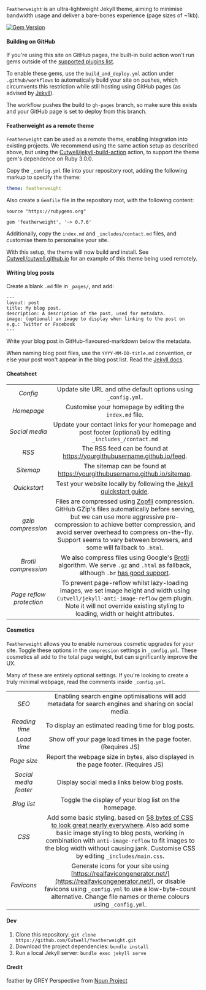`Featherweight` is an ultra-lightweight Jekyll theme, aiming to minimise bandwidth usage and deliver a bare-bones experience (page sizes of ~1kb). 

[![Gem Version](https://img.shields.io/gem/v/featherweight?style=flat-square)][ruby-gems]

[ruby-gems]: https://rubygems.org/gems/featherweight

#### Building on GitHub

If you're using this site on GitHub pages, the built-in build action won't run gems outside of the [supported plugins list](https://pages.github.com/versions/).

To enable these gems, use the `build_and_deploy.yml` action under `.github/workflows` to automatically build your site on pushes, which circumvents this restriction while still hosting using GitHub pages (as advised by [Jekyll](https://jekyllrb.com/docs/continuous-integration/github-actions/)).

The workflow pushes the build to `gh-pages` branch, so make sure this exists and your GitHub page is set to deploy from this branch.

#### Featherweight as a remote theme

`Featherweight` can be used as a remote theme, enabling integration into existing projects.
We recommend using the same action setup as described above, but using the [Cutwell/jekyll-build-action](https://github.com/Cutwell/jekyll-build-action) action, to support the theme gem's dependence on Ruby 3.0.0.

Copy the `_config.yml` file into your repository root, adding the following markup to specify the theme:
```yml
theme: featherweight
```

Also create a `Gemfile` file in the repository root, with the following content:
```Gemfile
source "https://rubygems.org"

gem 'featherweight', '~> 0.7.6'
```

Additionally, copy the `index.md` and `_includes/contact.md` files, and customise them to personalise your site.

With this setup, the theme will now build and install. See [Cutwell/cutwell.github.io](https://github.com/Cutwell/cutwell.github.io) for an example of this theme being used remotely.

#### Writing blog posts

Create a blank `.md` file in `_pages/`, and add:
```
---
layout: post
title: My blog post.
description: A description of the post, used for metadata.
image: (optional) an image to display when linking to the post on e.g.: Twitter or Facebook
---
```

Write your blog post in GitHub-flavoured-markdown below the metadata.

When naming blog post files, use the `YYYY-MM-DD-title.md` convention, or else your post won't appear in the blog post list. Read the [Jekyll docs](https://jekyllrb.com/docs/posts/).

#### Cheatsheet

|||
|:--:|:--:|
| _Config_ | Update site URL and othe default options using `_config.yml`. |
| _Homepage_ | Customise your homepage by editing the `index.md` file. |
| _Social media_ | Update your contact links for your homepage and post footer (optional) by editing `_includes_/contact.md` |
| _RSS_ | The RSS feed can be found at <https://yourgithubusername.github.io/feed>. |
| _Sitemap_ | The sitemap can be found at <https://yourgithubusername.github.io/sitemap>. |
| _Quickstart_ | Test your website locally by following the [Jekyll quickstart guide](https://jekyllrb.com/docs/). |
| _gzip compression_ | Files are compressed using [Zopfli](https://github.com/philnash/jekyll-zopfli) compression. GitHub GZip's files automatically before serving, but we can use more aggressive pre-compression to achieve better compression, and avoid server overhead to compress on-the-fly. Support seems to vary between browsers, and some will fallback to `.html`. |
| _Brotli compression_ | We also compress files using Google's [Brotli](https://en.wikipedia.org/wiki/Brotli) algorithm. We serve `.gz` and `.html` as fallback, although `.br` [has good support](https://caniuse.com/brotli). |
| _Page reflow protection_ | To prevent page-reflow whilst lazy-loading images, we set image height and width using `Cutwell/jekyll-anti-image-reflow` gem plugin. Note it will not override existing styling to loading, width or height attributes. |

#### Cosmetics
`Featherweight` allows you to enable numerous cosmetic upgrades for your site. Toggle these options in the `compression` settings in `_config.yml`. These cosmetics all add to the total page weight, but can significantly improve the UX.

Many of these are entirely optional settings. If you're looking to create a truly minimal webpage, read the comments inside `_config.yml`.

|||
|:--:|:--:|
| _SEO_ | Enabling search engine optimisations will add metadata for search engines and sharing on social media. |
| _Reading time_ | To display an estimated reading time for blog posts. |
| _Load time_ | Show off your page load times in the page footer. (Requires JS) |
| _Page size_ | Report the webpage size in bytes, also displayed in the page footer. (Requires JS) |
| _Social media footer_ | Display social media links below blog posts. |
| _Blog list_ | Toggle the display of your blog list on the homepage. |
| _CSS_ | Add some basic styling, based on [58 bytes of CSS to look great nearly everywhere](https://gist.github.com/JoeyBurzynski/617fb6201335779f8424ad9528b72c41). Also add some basic image styling to blog posts, working in combination with `anti-image-reflow` to fit images to the blog width without causing jank. Customise CSS by editing `_includes/main.css`. |
| _Favicons_ | Generate icons for your site using [https://realfavicongenerator.net/](https://realfavicongenerator.net/), or disable favicons using `_config.yml` to use a low-byte-count alternative. Change file names or theme colours using `_config.yml`. |

#### Dev
1. Clone this repository: `git clone https://github.com/Cutwell/featherweight.git`
2. Download the project dependencies: `bundle install`
3. Run a local Jekyll server: `bundle exec jekyll serve`

#### Credit
feather by GREY Perspective from <a href="https://thenounproject.com/browse/icons/term/feather/" target="_blank" title="feather Icons">Noun Project</a>